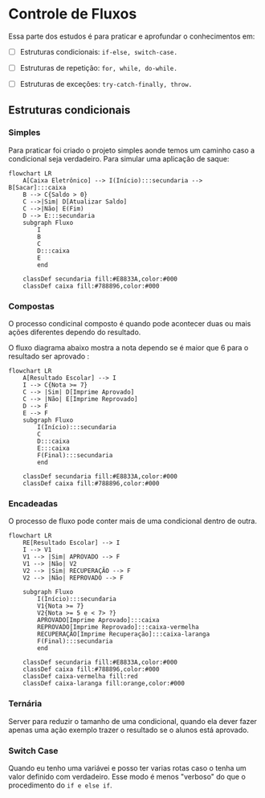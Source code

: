 # Controle de Fluxos

Essa parte dos estudos é para praticar e aprofundar o conhecimentos em:

- [ ] Estruturas condicionais: ```if-else, switch-case.```

- [ ] Estruturas de repetição: ```for, while, do-while.```

- [ ] Estruturas de exceções: ```try-catch-finally, throw.```


## Estruturas condicionais

### Simples

Para praticar foi criado o projeto simples aonde temos um caminho caso a condicional seja verdadeiro. 
Para simular uma aplicação de saque:

```mermaid
flowchart LR
    A[Caixa Eletrônico] --> I(Início):::secundaria --> B[Sacar]:::caixa
    B --> C{Saldo > 0}
    C -->|Sim| D[Atualizar Saldo]
    C -->|Não| E(Fim)
    D --> E:::secundaria
    subgraph Fluxo
        I
        B
        C
        D:::caixa
        E
        end
    
    classDef secundaria fill:#E8833A,color:#000
    classDef caixa fill:#788896,color:#000
```

### Compostas

O processo condicinal composto é quando pode acontecer duas ou mais ações diferentes dependo do resultado.

O fluxo diagrama abaixo mostra a nota dependo se é maior que 6 para o resultado ser aprovado :

```mermaid
flowchart LR
    A[Resultado Escolar] --> I 
    I --> C{Nota >= 7}
    C --> |Sim| D[Imprime Aprovado]
    C --> |Não| E[Imprime Reprovado]
    D --> F
    E --> F
    subgraph Fluxo
        I(Início):::secundaria
        C
        D:::caixa
        E:::caixa
        F(Final):::secundaria
        end
    
    classDef secundaria fill:#E8833A,color:#000
    classDef caixa fill:#788896,color:#000
```

### Encadeadas

O processo de fluxo pode conter mais de uma condicional dentro de outra.

```mermaid
flowchart LR
    RE[Resultado Escolar] --> I 
    I --> V1
    V1 --> |Sim| APROVADO --> F
    V1 --> |Não| V2 
    V2 --> |Sim| RECUPERAÇÃO --> F
    V2 --> |Não| REPROVADO --> F

    subgraph Fluxo
        I(Início):::secundaria
        V1{Nota >= 7}
        V2{Nota >= 5 e < 7> ?}
        APROVADO[Imprime Aprovado]:::caixa
        REPROVADO[Imprime Reprovado]:::caixa-vermelha
        RECUPERAÇÃO[Imprime Recuperação]:::caixa-laranga
        F(Final):::secundaria
        end
    
    classDef secundaria fill:#E8833A,color:#000
    classDef caixa fill:#788896,color:#000
    classDef caixa-vermelha fill:red
    classDef caixa-laranga fill:orange,color:#000
``` 

### Ternária

Server para reduzir o tamanho de uma condicional, quando ela dever fazer apenas uma ação exemplo trazer o resultado se o alunos está aprovado.

### Switch Case

Quando eu tenho uma variávei e posso ter varias rotas caso o tenha um valor definido com verdadeiro.
Esse modo é menos "verboso" do que o procedimento do ```if e else if```.
